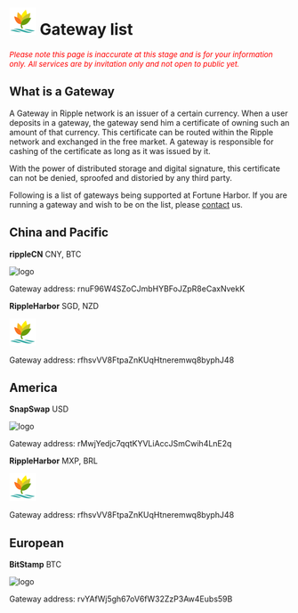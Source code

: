 ![logo](assets/img/logo48.png) Gateway list
==========

<span style="font-size:10pt; font-style:italic; color: red">Please note this page is inaccurate at this stage and is for your information only. All services are by invitation only and not open to public yet.</span>

What is a Gateway
----------

A Gateway in Ripple network is an issuer of a certain currency. When a user deposits in a gateway, the gateway send him a certificate of owning such an amount of that currency. This certificate can be routed within the Ripple network and exchanged in the free market. A gateway is responsible for cashing of the certificate as long as it was issued by it.

With the power of distributed storage and digital signature, this certificate can not be denied, sproofed and distoried by any third party.

Following is a list of gateways being supported at Fortune Harbor. If you are running a gateway and wish to be on the list, please [contact](contact.cn.md) us.



China and Pacific
---------

**rippleCN**
CNY, BTC

![logo](http://www.xrpga.org/uploads/1/2/6/3/12630235/1032912.png?73)

Gateway address: rnuF96W4SZoCJmbHYBFoJZpR8eCaxNvekK


**RippleHarbor**
SGD, NZD

![logo](assets/img/logo48.png)

Gateway address: rfhsvVV8FtpaZnKUqHtneremwq8byphJ48

America
---------

**SnapSwap**
USD

![logo](https://www.snapswap.us/images/34a41fab.snapswapLogo.png)

Gateway address: rMwjYedjc7qqtKYVLiAccJSmCwih4LnE2q

**RippleHarbor**
MXP, BRL

![logo](assets/img/logo48.png)

Gateway address: rfhsvVV8FtpaZnKUqHtneremwq8byphJ48

European
---------

**BitStamp**
BTC

![logo](http://www.xrpga.org/uploads/1/2/6/3/12630235/2121955.png?202)

Gateway address: rvYAfWj5gh67oV6fW32ZzP3Aw4Eubs59B
